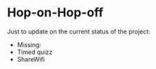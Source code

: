 # Hop-on-Hop-off
Just to update on the current status of the project:

- Missing:
- Timed quizz
- ShareWifi
